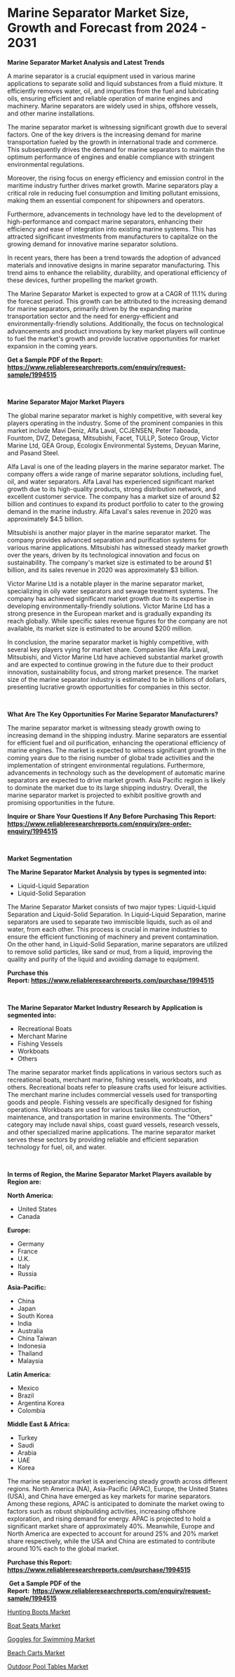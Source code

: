 <p><h1>Marine Separator Market Size, Growth and Forecast from 2024 - 2031</h1></p><p><strong>Marine Separator Market Analysis and Latest Trends</strong></p>
<p><p>A marine separator is a crucial equipment used in various marine applications to separate solid and liquid substances from a fluid mixture. It efficiently removes water, oil, and impurities from the fuel and lubricating oils, ensuring efficient and reliable operation of marine engines and machinery. Marine separators are widely used in ships, offshore vessels, and other marine installations.</p><p>The marine separator market is witnessing significant growth due to several factors. One of the key drivers is the increasing demand for marine transportation fueled by the growth in international trade and commerce. This subsequently drives the demand for marine separators to maintain the optimum performance of engines and enable compliance with stringent environmental regulations.</p><p>Moreover, the rising focus on energy efficiency and emission control in the maritime industry further drives market growth. Marine separators play a critical role in reducing fuel consumption and limiting pollutant emissions, making them an essential component for shipowners and operators.</p><p>Furthermore, advancements in technology have led to the development of high-performance and compact marine separators, enhancing their efficiency and ease of integration into existing marine systems. This has attracted significant investments from manufacturers to capitalize on the growing demand for innovative marine separator solutions.</p><p>In recent years, there has been a trend towards the adoption of advanced materials and innovative designs in marine separator manufacturing. This trend aims to enhance the reliability, durability, and operational efficiency of these devices, further propelling the market growth.</p><p>The Marine Separator Market is expected to grow at a CAGR of 11.1% during the forecast period. This growth can be attributed to the increasing demand for marine separators, primarily driven by the expanding marine transportation sector and the need for energy-efficient and environmentally-friendly solutions. Additionally, the focus on technological advancements and product innovations by key market players will continue to fuel the market's growth and provide lucrative opportunities for market expansion in the coming years.</p></p>
<p><strong>Get a Sample PDF of the Report:&nbsp; <a href="https://www.reliableresearchreports.com/enquiry/request-sample/1994515">https://www.reliableresearchreports.com/enquiry/request-sample/1994515</a></strong></p>
<p>&nbsp;</p>
<p><strong>Marine Separator Major Market Players</strong></p>
<p><p>The global marine separator market is highly competitive, with several key players operating in the industry. Some of the prominent companies in this market include Mavi Deniz, Alfa Laval, CCJENSEN, Peter Taboada, Fountom, DVZ, Detegasa, Mitsubishi, Facet, TULLP, Soteco Group, Victor Marine Ltd, GEA Group, Ecologix Environmental Systems, Deyuan Marine, and Pasand Steel.</p><p>Alfa Laval is one of the leading players in the marine separator market. The company offers a wide range of marine separator solutions, including fuel, oil, and water separators. Alfa Laval has experienced significant market growth due to its high-quality products, strong distribution network, and excellent customer service. The company has a market size of around $2 billion and continues to expand its product portfolio to cater to the growing demand in the marine industry. Alfa Laval's sales revenue in 2020 was approximately $4.5 billion.</p><p>Mitsubishi is another major player in the marine separator market. The company provides advanced separation and purification systems for various marine applications. Mitsubishi has witnessed steady market growth over the years, driven by its technological innovation and focus on sustainability. The company's market size is estimated to be around $1 billion, and its sales revenue in 2020 was approximately $3 billion.</p><p>Victor Marine Ltd is a notable player in the marine separator market, specializing in oily water separators and sewage treatment systems. The company has achieved significant market growth due to its expertise in developing environmentally-friendly solutions. Victor Marine Ltd has a strong presence in the European market and is gradually expanding its reach globally. While specific sales revenue figures for the company are not available, its market size is estimated to be around $200 million.</p><p>In conclusion, the marine separator market is highly competitive, with several key players vying for market share. Companies like Alfa Laval, Mitsubishi, and Victor Marine Ltd have achieved substantial market growth and are expected to continue growing in the future due to their product innovation, sustainability focus, and strong market presence. The market size of the marine separator industry is estimated to be in billions of dollars, presenting lucrative growth opportunities for companies in this sector.</p></p>
<p>&nbsp;</p>
<p><strong>What Are The Key Opportunities For Marine Separator Manufacturers?</strong></p>
<p><p>The marine separator market is witnessing steady growth owing to increasing demand in the shipping industry. Marine separators are essential for efficient fuel and oil purification, enhancing the operational efficiency of marine engines. The market is expected to witness significant growth in the coming years due to the rising number of global trade activities and the implementation of stringent environmental regulations. Furthermore, advancements in technology such as the development of automatic marine separators are expected to drive market growth. Asia Pacific region is likely to dominate the market due to its large shipping industry. Overall, the marine separator market is projected to exhibit positive growth and promising opportunities in the future.</p></p>
<p><strong>Inquire or Share Your Questions If Any Before Purchasing This Report: <a href="https://www.reliableresearchreports.com/enquiry/pre-order-enquiry/1994515">https://www.reliableresearchreports.com/enquiry/pre-order-enquiry/1994515</a></strong></p>
<p>&nbsp;</p>
<p><strong>Market Segmentation</strong></p>
<p><strong>The Marine Separator Market Analysis by types is segmented into:</strong></p>
<p><ul><li>Liquid-Liquid Separation</li><li>Liquid-Solid Separation</li></ul></p>
<p><p>The Marine Separator Market consists of two major types: Liquid-Liquid Separation and Liquid-Solid Separation. In Liquid-Liquid Separation, marine separators are used to separate two immiscible liquids, such as oil and water, from each other. This process is crucial in marine industries to ensure the efficient functioning of machinery and prevent contamination. On the other hand, in Liquid-Solid Separation, marine separators are utilized to remove solid particles, like sand or mud, from a liquid, improving the quality and purity of the liquid and avoiding damage to equipment.</p></p>
<p><strong>Purchase this Report:&nbsp;<a href="https://www.reliableresearchreports.com/purchase/1994515">https://www.reliableresearchreports.com/purchase/1994515</a></strong></p>
<p>&nbsp;</p>
<p><strong>The Marine Separator Market Industry Research by Application is segmented into:</strong></p>
<p><ul><li>Recreational Boats</li><li>Merchant Marine</li><li>Fishing Vessels</li><li>Workboats</li><li>Others</li></ul></p>
<p><p>The marine separator market finds applications in various sectors such as recreational boats, merchant marine, fishing vessels, workboats, and others. Recreational boats refer to pleasure crafts used for leisure activities. The merchant marine includes commercial vessels used for transporting goods and people. Fishing vessels are specifically designed for fishing operations. Workboats are used for various tasks like construction, maintenance, and transportation in marine environments. The "Others" category may include naval ships, coast guard vessels, research vessels, and other specialized marine applications. The marine separator market serves these sectors by providing reliable and efficient separation technology for fuel, oil, and water.</p></p>
<p>&nbsp;</p>
<p><strong>In terms of Region, the Marine Separator Market Players available by Region are:</strong></p>
<p>
    <p> <strong> North America: </strong>
        <ul>
            <li>United States</li>
            <li>Canada</li>
        </ul>
        </p> 
    <p> <strong> Europe: </strong>
        <ul>
            <li>Germany</li>
            <li>France</li>
            <li>U.K.</li>
            <li>Italy</li>
            <li>Russia</li>
        </ul>
        </p> 
    <p> <strong> Asia-Pacific: </strong>
        <ul>
            <li>China</li>
            <li>Japan</li>
            <li>South Korea</li>
            <li>India</li>
            <li>Australia</li>
            <li>China Taiwan</li>
            <li>Indonesia</li>
            <li>Thailand</li>
            <li>Malaysia</li>
        </ul>
        </p> 
    <p> <strong> Latin America: </strong>
        <ul>
            <li>Mexico</li>
            <li>Brazil</li>
            <li>Argentina Korea</li>
            <li>Colombia</li>
        </ul>
        </p> 
    <p> <strong> Middle East & Africa: </strong>
        <ul>
            <li>Turkey</li>
            <li>Saudi</li>
            <li>Arabia</li>
            <li>UAE</li>
            <li>Korea</li>
        </ul>
    </p>
    </p>
<p><p>The marine separator market is experiencing steady growth across different regions. North America (NA), Asia-Pacific (APAC), Europe, the United States (USA), and China have emerged as key markets for marine separators. Among these regions, APAC is anticipated to dominate the market owing to factors such as robust shipbuilding activities, increasing offshore exploration, and rising demand for energy. APAC is projected to hold a significant market share of approximately 40%. Meanwhile, Europe and North America are expected to account for around 25% and 20% market share respectively, while the USA and China are estimated to contribute around 10% each to the global market.</p></p>
<p><strong>Purchase this Report: <a href="https://www.reliableresearchreports.com/purchase/1994515">https://www.reliableresearchreports.com/purchase/1994515</a></strong></p>
<p>&nbsp;<strong>Get a Sample PDF of the Report:&nbsp;&nbsp;<a href="https://www.reliableresearchreports.com/enquiry/request-sample/1994515">https://www.reliableresearchreports.com/enquiry/request-sample/1994515</a></strong></p>
<p><strong></strong></p>
<p><p><a href="https://medium.com/@juliemoreno2007/hunting-boots-market-report-reveals-the-latest-trends-and-growth-opportunities-of-this-market-e3c2fb6c4f24">Hunting Boots Market</a></p><p><a href="https://medium.com/@juliemoreno2007/boat-seats-market-trends-and-market-analysis-forecasted-for-period-2023-2030-e31362af5ed5">Boat Seats Market</a></p><p><a href="https://medium.com/@juliemoreno2007/goggles-for-swimming-market-share-evolution-and-market-growth-trends-2023-2030-260999107943">Goggles for Swimming Market</a></p><p><a href="https://medium.com/@juliemoreno2007/beach-carts-market-competitive-analysis-market-trends-and-forecast-to-2030-0a174fa3618c">Beach Carts Market</a></p><p><a href="https://medium.com/@juliemoreno2007/outdoor-pool-tables-market-analysis-its-cagr-market-segmentation-and-global-industry-overview-87d9b6fa6f6f">Outdoor Pool Tables Market</a></p></p>